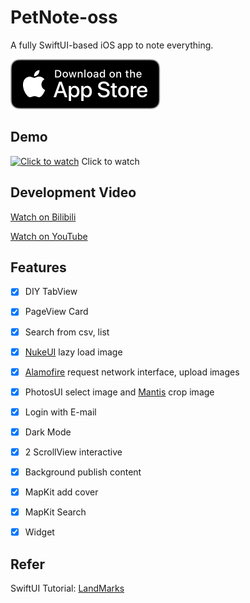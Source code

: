 # PetNote-oss
A fully SwiftUI-based iOS app to note everything.

[![Download on the App Store](https://raw.githubusercontent.com/Dimillian/IceCubesApp/main/Images/download_on_the_app_store.svg)](https://apps.apple.com/us/app/id6657973126)

## Demo
[![Click to watch](https://mymx2-oss.oss-cn-shanghai.aliyuncs.com/doc/img-aichongshe-oss-demo.jpg)](https://www.bilibili.com/video/BV1h7eFecEEt/?share_source=copy_web&vd_source=f37f4981955278d3532660e4934b6ad2)
Click to watch

## Development Video

[Watch on Bilibili](https://www.bilibili.com/video/BV1Q4421S7Bx/)

[Watch on YouTube](https://www.youtube.com/watch?v=qk0rBed6c0I&list=PLCP85FHIjaiqtxC1dRy1e6OJHKoKkY6rh&index=1)



## Features
- [x] DIY TabView
- [x] PageView Card
- [x] Search from csv, list 
- [x] [NukeUI](https://github.com/kean/Nuke) lazy load image
- [x] [Alamofire](https://github.com/Alamofire/Alamofire) request network interface, upload images
- [x] PhotosUI select image and [Mantis](https://github.com/guoyingtao/Mantis) crop image
- [x] Login with E-mail
- [x] Dark Mode 
- [x] 2 ScrollView  interactive
- [x] Background publish content
- [x] MapKit add cover
- [x] MapKit Search
- [x] Widget



## Refer
SwiftUI Tutorial: [LandMarks](https://developer.apple.com/tutorials/swiftui)




